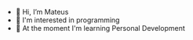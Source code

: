 - 👋 Hi, I’m Mateus
- 👀 I'm interested in programming
- 🌱 At the moment I'm learning
Personal Development

<!---
henriquematias015/henriquematias015 is a ✨ special ✨ repository because its `README.md` (this file) appears on your GitHub profile.
You can click the Preview link to take a look at your changes.
--->
